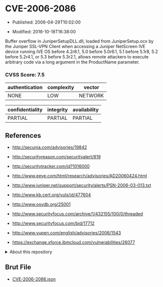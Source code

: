 # CVE-2006-2086

- Published: 2006-04-29T10:02:00

- Modified: 2018-10-18T16:38:00

Buffer overflow in JuniperSetupDLL.dll, loaded from JuniperSetup.ocx by the Juniper SSL-VPN Client when accessing a Juniper NetScreen IVE device running IVE OS before 4.2r8.1, 5.0 before 5.0r6.1, 5.1 before 5.1r8, 5.2 before 5.2r4.1, or 5.3 before 5.3r2.1, allows remote attackers to execute arbitrary code via a long argument in the ProductName parameter.

### CVSS Score: **7.5**

| authentication | complexity | vector |
| --- | --- | --- |
| NONE | LOW | NETWORK |

| confidentiality | integrity | availability |
| --- | --- | --- |
| PARTIAL | PARTIAL | PARTIAL |

## References

* http://secunia.com/advisories/19842

* http://securityreason.com/securityalert/819

* http://securitytracker.com/id?1016000

* http://www.eeye.com/html/research/advisories/AD20060424.html

* http://www.juniper.net/support/security/alerts/PSN-2006-03-013.txt

* http://www.kb.cert.org/vuls/id/477604

* http://www.osvdb.org/25001

* http://www.securityfocus.com/archive/1/432155/100/0/threaded

* http://www.securityfocus.com/bid/17712

* http://www.vupen.com/english/advisories/2006/1543

* https://exchange.xforce.ibmcloud.com/vulnerabilities/26077

<details>
<summary>About this repository</summary> 

  This repository is part of the project [Live Hack CVE](https://github.com/Live-Hack-CVE). Main website can be found [www.live-hack.org](https://www.live-hack.org) 
  
  Made by [Sn0wAlice](https://github.com/Sn0wAlice) for the people that care about security and need to have a feed of the latest CVEs. Hope you enjoy it, don't forget to star the repo and follow me on [Twitter](https://twitter.com/Sn0wAlice) and [Github](https://github.com/Sn0wAlice). And that is my [personnal website](https://www.alice-snow.me/)

  - [Home Page](https://github.com/Live-Hack-CVE)
  - [Framework](https://github.com/Live-Hack-CVE/cve-framework)
  - [CVE database](https://github.com/Live-Hack-CVE/full_database)
  - [Changelog](https://github.com/Live-Hack-CVE/Changelog)
</details>

## Brut File

* [CVE-2006-2086.json](https://raw.githubusercontent.com/Live-Hack-CVE/full_database/main/cves/2006/CVE-2006-2086.json)

